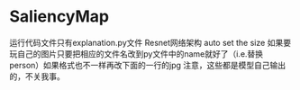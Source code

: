 # SaliencyMap
运行代码文件只有explanation.py文件  Resnet网络架构 auto set the size
如果要玩自己的图片只要把相应的文件名改到py文件中的name就好了（i.e.替换 person）如果格式也不一样再改下面的一行的jpg
注意，这些都是模型自己输出的，不关我事。
